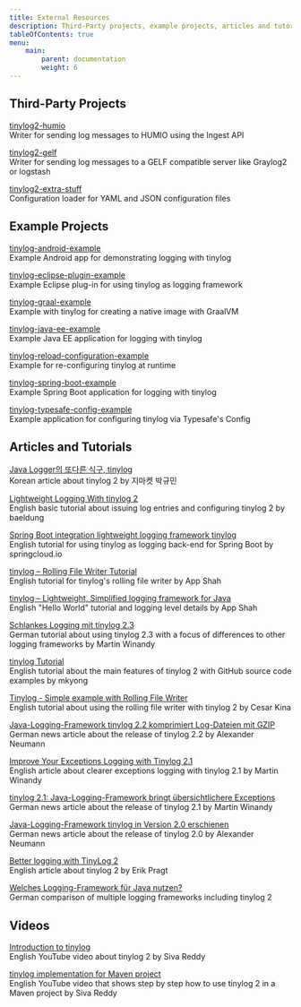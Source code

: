 ```yaml
---
title: External Resources
description: Third-Party projects, example projects, articles and tutorials
tableOfContents: true
menu:
    main:
        parent: documentation
        weight: 6
---
```


## Third-Party Projects

[tinylog2-humio](https://github.com/chaudhryfaisal/tinylog2-humio)  
Writer for sending log messages to HUMIO using the Ingest API

[tinylog2-gelf](https://github.com/chaudhryfaisal/tinylog2-gelf)  
Writer for sending log messages to a GELF compatible server like Graylog2 or logstash

[tinylog2-extra-stuff](https://github.com/Git5000/tinylog_extra_stuff)  
Configuration loader for YAML and JSON configuration files

## Example Projects

[tinylog-android-example](https://github.com/tinylog-org/tinylog-android-example)  
Example Android app for demonstrating logging with tinylog

[tinylog-eclipse-plugin-example](https://github.com/tinylog-org/tinylog-eclipse-plugin-example)  
Example Eclipse plug-in for using tinylog as logging framework

[tinylog-graal-example](https://github.com/tinylog-org/tinylog-graal-example)  
Example with tinylog for creating a native image with GraalVM

[tinylog-java-ee-example](https://github.com/tinylog-org/tinylog-java-ee-example)  
Example Java EE application for logging with tinylog

[tinylog-reload-configuration-example](https://github.com/tinylog-org/tinylog-reload-configuration-example)  
Example for re-configuring tinylog at runtime

[tinylog-spring-boot-example](https://github.com/tinylog-org/tinylog-spring-boot-example)  
Example Spring Boot application for logging with tinylog

[tinylog-typesafe-config-example](https://github.com/tinylog-org/tinylog-typesafe-config-example)  
Example application for configuring tinylog via Typesafe's Config

## Articles and Tutorials

[Java Logger의 또다른 식구, tinylog](https://dev.gmarket.com/67)  
Korean article about tinylog 2 by 지마켓 박규민

[Lightweight Logging With tinylog 2](https://www.baeldung.com/java-logging-tinylog-guide)  
English basic tutorial about issuing log entries and configuring tinylog 2 by baeldung

[Spring Boot integration lightweight logging framework tinylog](https://www.springcloud.io/post/2022-02/spring-boot-tinylog/)  
English tutorial for using tinylog as logging back-end for Spring Boot by springcloud.io

[tinylog – Rolling File Writer Tutorial](https://crunchify.com/tinylog-rolling-file-writer-tutorial/)  
English tutorial for tinylog's rolling file writer by App Shah

[tinylog – Lightweight, Simplified logging framework for Java](https://crunchify.com/tinylog-lightweight-simplified-logging-framework-for-java-helloworld-tutorial-lets-get-started/)  
English "Hello World" tutorial and logging level details by App Shah

[Schlankes Logging mit tinylog 2.3](https://entwickler.de/security/schlankes-logging-mit-tinylog-23)  
German tutorial about using tinylog 2.3 with a focus of differences to other logging frameworks by Martin Winandy

[tinylog Tutorial](https://mkyong.com/logging/tinylog-tutorial/)  
English tutorial about the main features of tinylog 2 with GitHub source code examples by mkyong

[Tinylog - Simple example with Rolling File Writer](https://ckinan.com/blog/tinylog-simple-example-rolling-file-writer/)  
English tutorial about using the rolling file writer with tinylog 2 by Cesar Kina

[Java-Logging-Framework tinylog 2.2 komprimiert Log-Dateien mit GZIP](https://www.heise.de/news/Java-Logging-Framework-tinylog-2-2-komprimiert-Log-Dateien-mit-GZIP-4939451.html)  
German news article about the release of tinylog 2.2 by Alexander Neumann

[Improve Your Exceptions Logging with Tinylog 2.1](https://medium.com/@pmwmedia/improve-your-exceptions-logging-with-tinylog-2-1-e0a12fd645a5?source=friends_link&sk=467a3d6d907974ad011de313c7d3f2bf)  
English article about clearer exceptions logging with tinylog 2.1 by Martin Winandy

[tinylog 2.1: Java-Logging-Framework bringt übersichtlichere Exceptions](https://jaxenter.de/tools/tinylog-2-1-java-logging-framework-exceptions-92758)  
German news article about the release of tinylog 2.1 by Martin Winandy

[Java-Logging-Framework tinylog in Version 2.0 erschienen](https://www.heise.de/developer/meldung/Java-Logging-Framework-tinylog-in-Version-2-0-erschienen-4501478.html)  
German news article about the release of tinylog 2.0 by Alexander Neumann

[Better logging with TinyLog 2](https://dzone.com/articles/better-logging-with-tinylog-2)  
English article about tinylog 2 by Erik Pragt

[Welches Logging-Framework für Java nutzen?](https://blog.doubleslash.de/welches-logging-framework-fuer-java-nutzen/)  
German comparison of multiple logging frameworks including tinylog 2

## Videos

[Introduction to tinylog](https://youtu.be/tx3K7gPinKE)  
English YouTube video about tinylog 2 by Siva Reddy

[tinylog implementation for Maven project](https://youtu.be/tx3K7gPinKE)  
English YouTube video that shows step by step how to use tinylog 2 in a Maven project by Siva Reddy
